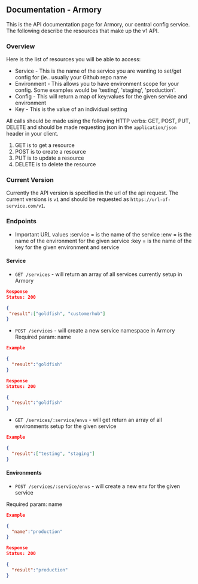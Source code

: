 ## Documentation - Armory
This is the API documentation page for Armory, our central config
service. The following describe the resources that make up the v1 API.

### Overview
Here is the list of resources you will be able to access:

* Service - This is the name of the service you are wanting to set/get
config for (ie.. usually your Github repo name
* Environment - This allows you to have environment scope for your
config. Some examples would be 'testing', 'staging', 'production'.
* Config - This will return a map of key:values for the given service
and environment
* Key - This is the value of an individual setting


All calls should be made using the following HTTP verbs: GET, POST, PUT,
DELETE and should be made requesting json in the `application/json`
header in your client.

1. GET is to get a resource
2. POST is to create a resource
3. PUT is to update a resource
4. DELETE is to delete the resource

### Current Version
Currently the API version is specified in the url of the api request. The
current versions is `v1` and should be requested as
`https://url-of-service.com/v1`. 

### Endpoints

* Important URL values
:service = is the name of the service
:env = is the name of the environment for the given service
:key = is the name of the key for the given environment and service


#### **Service**

* `GET /services` - will return an array of all services currently setup in Armory

```json
Response
Status: 200

{
 "result":["goldfish", "customerhub"]
}
```


* `POST /services` - will create a new service namespace in Armory
Required param: name

```json
Example

{ 
  "result":"goldfish" 
}
```
```json
Response
Status: 200

{
  "result":"goldfish"
}
```

* `GET /services/:service/envs` - will get return an array of all environments setup for the given service

```json
Example

{
  "result":["testing", "staging"]
}
```

#### **Environments**

* `POST /services/:service/envs` - will create a new env for the given
service

Required param: name

```json
Example

{
  "name":"production"
}
```
```json
Response
Status: 200

{
  "result":"production"
}
```
